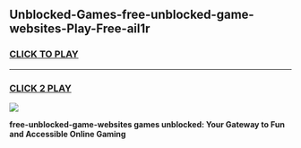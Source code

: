 
## Unblocked-Games-free-unblocked-game-websites-Play-Free-ail1r
<h3>
<a href="https://premium76.site?title=free-unblocked-game-websites&ref=12A">CLICK TO PLAY</a></h3>
<hr>

<h3>
<a href="https://premium76.site?title=free-unblocked-game-websites&ref=12A">CLICK 2 PLAY</a>
  
</h3>

<a href="https://premium76.site?title=free-unblocked-game-websites&ref=12A"><img src="https://clearcache.store/games.png"></a>


**free-unblocked-game-websites games unblocked: Your Gateway to Fun and Accessible Online Gaming**
